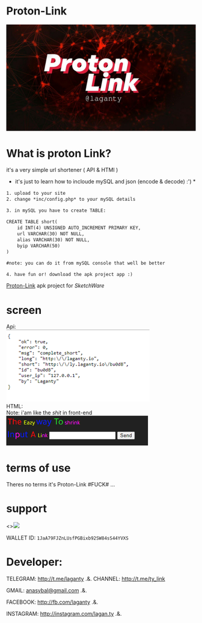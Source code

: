 # Proton-Link
<img src="Proton-Link.jpg"></img><br>

# What is proton Link?
it's a very simple url shortener ( API & HTMl )
* it's just to learn how to incloude mySQL and json (encode & decode) :') *

```
1. upload to your site
2. change *inc/config.php* to your mySQL details
```

```
3. in mySQL you have to create TABLE:
```

```
CREATE TABLE short(
    id INT(4) UNSIGNED AUTO_INCREMENT PRIMARY KEY,
    url VARCHAR(30) NOT NULL,
    alias VARCHAR(30) NOT NULL,
    byip VARCHAR(50)
)
```
```
#note: you can do it from mySQL console that well be better
```

```
4. have fun or! download the apk project app :)
```
[Proton-Link](http://www.mediafire.com/file/i94nkui7zz9zbws/Proton-Link.App.rar/file) apk project for *SketchWare*

# screen
Api:
<br><img src="1.png"></img><br>
HTML: <br>
Note: i'am like the *shit* in front-end
<br><img src="5.png"></img><br>
# terms of use
Theres no terms it's Proton-Link #FUCK#
...
# support
<><img src="https://laganty.ga/btc.jpg"></img><br>

WALLET ID: `1JaA79FJZnLUsfPGBixb92SW84sS44YVXS`

# Developer:
TELEGRAM: http://t.me/laganty  .&.  CHANNEL: http://t.me/ty_link

GMAIL: anasybal@gmail.com  .&.

FACEBOOK: http://fb.com/laganty  .&.

INSTAGRAM: http://instagram.com/lagan.ty  .&.
